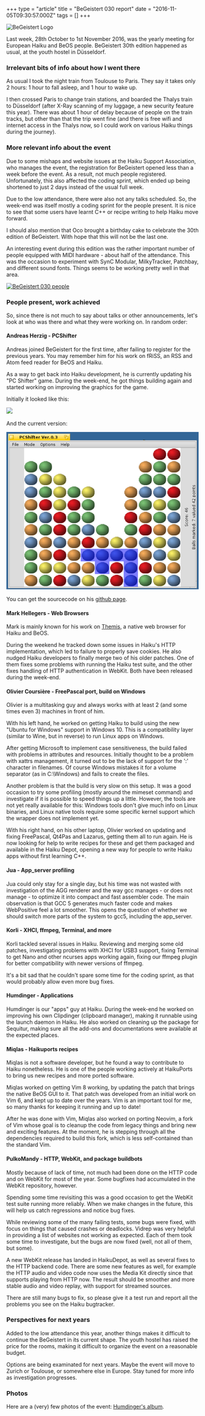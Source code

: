 +++
type = "article"
title = "BeGeistert 030 report"
date = "2016-11-05T09:30:57.000Z"
tags = []
+++

<span class="inline right"><img src="https://www.haiku-os.org/files/begeistert-logo-3.png" alt="BeGeistert Logo" title="BeGeistert Logo" class="image image-_original " width="272" height="60" /></span><p>Last week,  28th October to 1st November 2016, was the yearly meeting for European Haiku and BeOS people. BeGeistert 30th edition happened as usual, at the youth hostel in Düsseldorf.
<!--break-->
<h3>Irrelevant bits of info about how I went there</h3>

As usual I took the night train from Toulouse to Paris. They say it takes only 2 hours: 1 hour to fall asleep, and 1 hour to wake up.

I then crossed Paris to change train stations, and boarded the Thalys train to Düsseldorf (after X-Ray scanning of my luggage, a new security feature this year). There was about 1 hour of delay because of people on the train tracks, but other than that the trip went fine (and there is free wifi and internet access in the Thalys now, so I could work on various Haiku things during the journey).

<h3>More relevant info about the event</h3>

Due to some mishaps and website issues at the Haiku Support Association, who manages the event, the registration for BeGeistert opened less than a week before the event. As a result, not much people registered. Unfortunately, this also affected the coding sprint, which ended up being shortened to just 2 days instead of the usual full week.

Due to the low attendance, there were also not any talks scheduled. So, the week-end was itself mostly a coding sprint for the people present. It is nice to see that some users have learnt C++ or recipe writing to help Haiku move forward.

I should also mention that Oco brought a birthday cake to celebrate the 30th edition of BeGeistert. With hope that this will not be the last one.

An interesting event during this edition was the rather important number of people equipped with MIDI hardware - about half of the attendance. This was the occasion to experiment with SynC Modular, MilkyTracker, Patchbay, and different sound fonts. Things seems to be working pretty well in that area.

<a href="https://goo.gl/photos/CeSwEhossc98XxMv6"><img src="https://www.haiku-os.org/files/BeGeistert_030_people.jpg" alt="BeGeistert 030 people" title="BeGeistert 030 people"></a>

<h3>People present, work achieved</h3>

So, since there is not much to say about talks or other announcements, let's look at who was there and what they were working on. In random order:

<h4>Andreas Herzig - PCShifter</h4>

Andreas joined BeGeistert for the first time, after failing to register for the previous years. You may remember him for his work on fRiSS, an RSS and Atom feed reader for BeOS and Haiku.

As a way to get back into Haiku development, he is currently updating his "PC Shifter" game. During the week-end, he got things building again and started working on improving the graphics for the game.

Initially it looked like this:

<img src="http://www.herzig-net.de/prog/pcs/pcs_01b_01.png"/>

And the current version:

<img src="https://raw.githubusercontent.com/ando23/PCShifter/master/doc/pcshifter030.png"/>

You can get the sourcecode on his <a href="https://github.com/ando23/PCShifter">github page</a>.

<h4>Mark Hellegers - Web Browsers</h4>

Mark is mainly known for his work on <a href="https://sourceforge.net/projects/themis/?source=directory">Themis</a>, a native web browser for Haiku and BeOS.

During the weekend he tracked down some issues in Haiku's HTTP implementation, which led to failure to properly save cookies. He also nudged Haiku developers to finally merge two of his older patches. One of them fixes some problems with running the Haiku test suite, and the other fixes handling of HTTP authentication in WebKit. Both have been released during the week-end.

<h4>Olivier Coursière - FreePascal port, build on Windows</h4>

Olivier is a multitasking guy and always works with at least 2 (and some times even 3) machines in front of him.

With his left hand, he worked on getting Haiku to build using the new "Ubuntu for Windows" support in Windows 10. This is a compatibility layer (similar to Wine, but in reverse) to run Linux apps on Windows.

After getting Microsoft to implement case sensitiveness, the build failed with problems in attributes and resources. Initially thought to be a problem with xattrs management, it turned out to be the lack of support for the ':' character in filenames. Of course Windows mistakes it for a volume separator (as in C:\Windows) and fails to create the files.

Another problem is that the build is very slow on this setup. It was a good occasion to try some profiling (mostly around the mimeset command) and investigate if it is possible to speed things up a little. However, the tools are not yet really available for this: Windows tools don't give much info on Linux binaries, and Linux native tools require some specific kernel support which the wrapper does not implement yet.

With his right hand, on his other laptop, Olivier worked on updating and fixing FreePascal, Qt4Pas and Lazarus, getting them all to run again. He is now looking for help to write recipes for these and get them packaged and available in the Haiku Depot, opening a new way for people to write Haiku apps without first learning C++.

<h4>Jua - App_server profiling</h4>

Jua could only stay for a single day, but his time was not wasted with investigation of the AGG renderer and the way gcc manages - or does not manage - to optimize it into compact and fast assembler code. The main observation is that GCC 5 generates much faster code and makes WebPositive feel a lot smoother. This opens the question of whether we should switch more parts of the system to gcc5, including the app_server.

<h4>Korli - XHCI, ffmpeg, Terminal, and more</h4>

Korli tackled several issues in Haiku. Reviewing and merging some old patches, investigating problems with XHCI for USB3 support, fixing Terminal to get Nano and other ncurses apps working again, fixing our ffmpeg plugin for better compatibility with newer versions of ffmpeg.

It's a bit sad that he couldn't spare some time for the coding sprint, as that would probably allow even more bug fixes.

<h4>Humdinger - Applications</h4>

Humdinger is our "apps" guy at Haiku. During the week-end he worked on improving his own Clipdinger (clipboard manager), making it runnable using the launch daemon in Haiku. He also worked on cleaning up the package for Sequitur, making sure all the add-ons and documentations were available at the expected places.

<h4>Miqlas - Haikuports recipes</h4>

Miqlas is not a software developer, but he found a way to contribute to Haiku nonetheless. He is one of the people working actively at HaikuPorts to bring us new recipes and more ported software.

Miqlas worked on getting Vim 8 working, by updating the patch that brings the native BeOS GUI to it. That patch was developed from an initial work on Vim 6, and kept up to date over the years. Vim is an important tool for me, so many thanks for keeping it running and up to date!

After he was done with Vim, Miqlas also worked on porting Neovim, a fork of Vim whose goal is to cleanup the code from legacy things and bring new and exciting features. At the moment, he is stepping through all the dependencies required to build this fork, which is less self-contained than the standard Vim.

<h4>PulkoMandy - HTTP, WebKit, and package buildbots</h4>

Mostly because of lack of time, not much had been done on the HTTP code and on WebKit for most of the year. Some bugfixes had accumulated in the WebKit repository, however.

Spending some time revisiting this was a good occasion to get the WebKit test suite running more reliably. When we make changes in the future, this will help us catch regressions and notice bug fixes.

While reviewing some of the many failing tests, some bugs were fixed, with focus on things that caused crashes or deadlocks. Vidrep was very helpful in providing a list of websites not working as expected. Each of them took some time to investigate, but the bugs are now fixed (well, not all of them, but some).

A new WebKit release has landed in HaikuDepot, as well as several fixes to the HTTP backend code. There are some new features as well, for example the HTTP audio and video code now uses the Media Kit directly since that supports playing from HTTP now. The result should be smoother and more stable audio and video replay, with support for streamed sources.

There are still many bugs to fix, so please give it a test run and report all the problems you see on the Haiku bugtracker.

<h3>Perspectives for next years</h3>

Added to the low attendance this year, another things makes it difficult to continue the BeGeistert in its current shape. The youth hostel has raised the price for the rooms, making it difficult to organize the event on a reasonable budget.

Options are being examinated for next years. Maybe the event will move to Zurich or Toulouse, or somewhere else in Europe. Stay tuned for more info as investigation progresses.

<h3>Photos</h3>

Here are a (very) few photos of the event: <a href="https://goo.gl/photos/6r9wHoTjwfDbh7Uw7" title="Humdinger's album">Humdinger's album</a>.